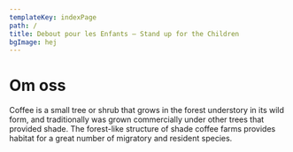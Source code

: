 ```yaml
---
templateKey: indexPage
path: /
title: Debout pour les Enfants — Stand up for the Children
bgImage: hej
---
```

# Om oss
Coffee is a small tree or shrub that grows in the forest understory in its wild form, and traditionally was grown commercially under other trees that provided shade. The forest-like structure of shade coffee farms provides habitat for a great number of migratory and resident species.
